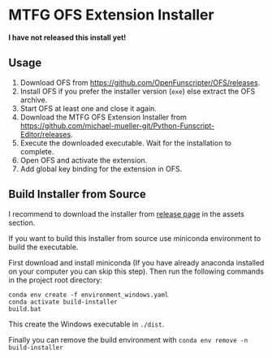 # MTFG OFS Extension Installer

**I have not released this install yet!**

## Usage

1. Download OFS from https://github.com/OpenFunscripter/OFS/releases.
2. Install OFS if you prefer the installer version (`exe`) else extract the OFS archive.
3. Start OFS at least one and close it again.
4. Download the MTFG OFS Extension Installer from https://github.com/michael-mueller-git/Python-Funscript-Editor/releases.
5. Execute the downloaded executable. Wait for the installation to complete.
6. Open OFS and activate the extension.
7. Add global key binding for the extension in OFS.

## Build Installer from Source

I recommend to download the installer from [release page](https://github.com/michael-mueller-git/Python-Funscript-Editor/releases) in the assets section.

If you want to build this installer from source use miniconda environment to build the executable.

First download and install miniconda (If you have already anaconda installed on your computer you can skip this step). Then run the following commands in the project root directory:

```
conda env create -f environment_windows.yaml
conda activate build-installer
build.bat
```

This create the Windows executable in `./dist`.

Finally you can remove the build environment with `conda env remove -n build-installer`
